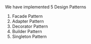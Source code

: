 We have implemented 5 Design Patterns

1. Facade Pattern
2. Adapter Pattern
3. Decorator Pattern
4. Builder Pattern
5. Singleton Pattern